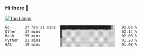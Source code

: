 ### Hi there 👋

<!--
**3Xpl0it3r/3Xpl0it3r** is a ✨ _special_ ✨ repository because its `README.md` (this file) appears on your GitHub profile.

Here are some ideas to get you started:

- 🔭 I’m currently working on ...
- 🌱 I’m currently learning ...
- 👯 I’m looking to collaborate on ...
- 🤔 I’m looking for help with ...
- 💬 Ask me about ...
- 📫 How to reach me: ...
- 😄 Pronouns: ...
- ⚡ Fun fact: ...
-->


[![Top Langs](https://github-readme-stats.vercel.app/api/top-langs/?username=3Xpl0it3r&layout=compact)](https://github.com/3Xpl0it3r/3Xpl0it3r)

<!--START_SECTION:waka-->
```text
Go       27 hrs 21 mins  ███████████████████████▒░   92.68 % 
Other    37 mins         ▓░░░░░░░░░░░░░░░░░░░░░░░░   02.14 % 
Bash     35 mins         ▓░░░░░░░░░░░░░░░░░░░░░░░░   02.00 % 
Python   21 mins         ▒░░░░░░░░░░░░░░░░░░░░░░░░   01.20 % 
GAS      19 mins         ▒░░░░░░░░░░░░░░░░░░░░░░░░   01.08 % 
```
<!--END_SECTION:waka-->
